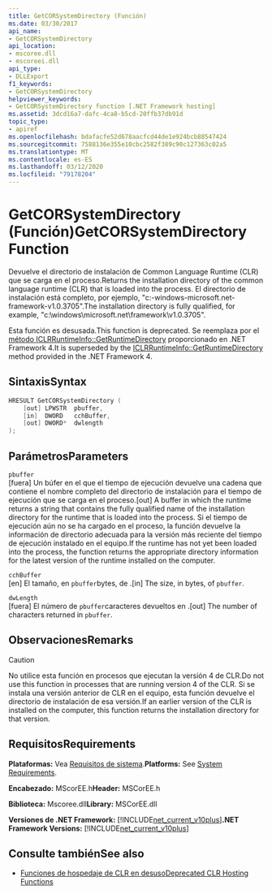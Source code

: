 ```yaml
---
title: GetCORSystemDirectory (Función)
ms.date: 03/30/2017
api_name:
- GetCORSystemDirectory
api_location:
- mscoree.dll
- mscoreei.dll
api_type:
- DLLExport
f1_keywords:
- GetCORSystemDirectory
helpviewer_keywords:
- GetCORSystemDirectory function [.NET Framework hosting]
ms.assetid: 3dcd16a7-dafc-4ca8-b5cd-20ffb37db91d
topic_type:
- apiref
ms.openlocfilehash: bdafacfe52d678aacfcd44de1e924bcb88547424
ms.sourcegitcommit: 7588136e355e10cbc2582f389c90c127363c02a5
ms.translationtype: MT
ms.contentlocale: es-ES
ms.lasthandoff: 03/12/2020
ms.locfileid: "79178204"
---
```

# <a name="getcorsystemdirectory-function"></a><span data-ttu-id="32a43-102">GetCORSystemDirectory (Función)</span><span class="sxs-lookup"><span data-stu-id="32a43-102">GetCORSystemDirectory Function</span></span>
<span data-ttu-id="32a43-103">Devuelve el directorio de instalación de Common Language Runtime (CLR) que se carga en el proceso.</span><span class="sxs-lookup"><span data-stu-id="32a43-103">Returns the installation directory of the common language runtime (CLR) that is loaded into the process.</span></span> <span data-ttu-id="32a43-104">El directorio de instalación está completo, por ejemplo, "c:-windows-microsoft.net-framework-v1.0.3705".</span><span class="sxs-lookup"><span data-stu-id="32a43-104">The installation directory is fully qualified, for example, "c:\windows\microsoft.net\framework\v1.0.3705".</span></span>  
  
 <span data-ttu-id="32a43-105">Esta función es desusada.</span><span class="sxs-lookup"><span data-stu-id="32a43-105">This function is deprecated.</span></span> <span data-ttu-id="32a43-106">Se reemplaza por el [método ICLRRuntimeInfo::GetRuntimeDirectory](../../../../docs/framework/unmanaged-api/hosting/iclrruntimeinfo-getruntimedirectory-method.md) proporcionado en .NET Framework 4.</span><span class="sxs-lookup"><span data-stu-id="32a43-106">It is superseded by the [ICLRRuntimeInfo::GetRuntimeDirectory](../../../../docs/framework/unmanaged-api/hosting/iclrruntimeinfo-getruntimedirectory-method.md) method provided in the .NET Framework 4.</span></span>  
  
## <a name="syntax"></a><span data-ttu-id="32a43-107">Sintaxis</span><span class="sxs-lookup"><span data-stu-id="32a43-107">Syntax</span></span>  
  
```cpp  
HRESULT GetCORSystemDirectory (
    [out] LPWSTR  pbuffer,
    [in]  DWORD   cchBuffer,
    [out] DWORD*  dwlength  
);
```  
  
## <a name="parameters"></a><span data-ttu-id="32a43-108">Parámetros</span><span class="sxs-lookup"><span data-stu-id="32a43-108">Parameters</span></span>  
 `pbuffer`  
 <span data-ttu-id="32a43-109">[fuera] Un búfer en el que el tiempo de ejecución devuelve una cadena que contiene el nombre completo del directorio de instalación para el tiempo de ejecución que se carga en el proceso.</span><span class="sxs-lookup"><span data-stu-id="32a43-109">[out] A buffer in which the runtime returns a string that contains the fully qualified name of the installation directory for the runtime that is loaded into the process.</span></span> <span data-ttu-id="32a43-110">Si el tiempo de ejecución aún no se ha cargado en el proceso, la función devuelve la información de directorio adecuada para la versión más reciente del tiempo de ejecución instalado en el equipo.</span><span class="sxs-lookup"><span data-stu-id="32a43-110">If the runtime has not yet been loaded into the process, the function returns the appropriate directory information for the latest version of the runtime installed on the computer.</span></span>  
  
 `cchBuffer`  
 <span data-ttu-id="32a43-111">[en] El tamaño, en `pbuffer`bytes, de .</span><span class="sxs-lookup"><span data-stu-id="32a43-111">[in] The size, in bytes, of `pbuffer`.</span></span>  
  
 `dwLength`  
 <span data-ttu-id="32a43-112">[fuera] El número de `pbuffer`caracteres devueltos en .</span><span class="sxs-lookup"><span data-stu-id="32a43-112">[out] The number of characters returned in `pbuffer`.</span></span>  
  
## <a name="remarks"></a><span data-ttu-id="32a43-113">Observaciones</span><span class="sxs-lookup"><span data-stu-id="32a43-113">Remarks</span></span>  
  
> [!CAUTION]
> <span data-ttu-id="32a43-114">No utilice esta función en procesos que ejecutan la versión 4 de CLR.</span><span class="sxs-lookup"><span data-stu-id="32a43-114">Do not use this function in processes that are running version 4 of the CLR.</span></span> <span data-ttu-id="32a43-115">Si se instala una versión anterior de CLR en el equipo, esta función devuelve el directorio de instalación de esa versión.</span><span class="sxs-lookup"><span data-stu-id="32a43-115">If an earlier version of the CLR is installed on the computer, this function returns the installation directory for that version.</span></span>  
  
## <a name="requirements"></a><span data-ttu-id="32a43-116">Requisitos</span><span class="sxs-lookup"><span data-stu-id="32a43-116">Requirements</span></span>  
 <span data-ttu-id="32a43-117">**Plataformas:** Vea [Requisitos de sistema](../../../../docs/framework/get-started/system-requirements.md).</span><span class="sxs-lookup"><span data-stu-id="32a43-117">**Platforms:** See [System Requirements](../../../../docs/framework/get-started/system-requirements.md).</span></span>  
  
 <span data-ttu-id="32a43-118">**Encabezado:** MScorEE.h</span><span class="sxs-lookup"><span data-stu-id="32a43-118">**Header:** MSCorEE.h</span></span>  
  
 <span data-ttu-id="32a43-119">**Biblioteca:** Mscoree.dll</span><span class="sxs-lookup"><span data-stu-id="32a43-119">**Library:** MSCorEE.dll</span></span>  
  
 <span data-ttu-id="32a43-120">**Versiones de .NET Framework:** [!INCLUDE[net_current_v10plus](../../../../includes/net-current-v10plus-md.md)]</span><span class="sxs-lookup"><span data-stu-id="32a43-120">**.NET Framework Versions:** [!INCLUDE[net_current_v10plus](../../../../includes/net-current-v10plus-md.md)]</span></span>  
  
## <a name="see-also"></a><span data-ttu-id="32a43-121">Consulte también</span><span class="sxs-lookup"><span data-stu-id="32a43-121">See also</span></span>

- [<span data-ttu-id="32a43-122">Funciones de hospedaje de CLR en desuso</span><span class="sxs-lookup"><span data-stu-id="32a43-122">Deprecated CLR Hosting Functions</span></span>](../../../../docs/framework/unmanaged-api/hosting/deprecated-clr-hosting-functions.md)
